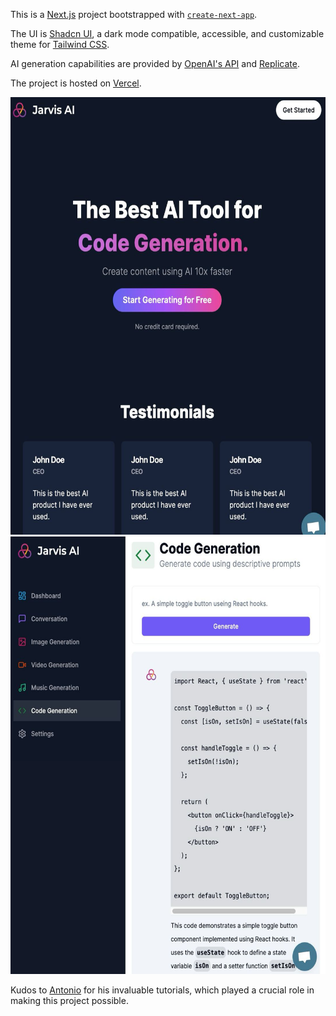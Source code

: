 This is a [Next.js](https://nextjs.org/) project bootstrapped with [`create-next-app`](https://github.com/vercel/next.js/tree/canary/packages/create-next-app).

The UI is [Shadcn UI](https://ui.shadcn.com/), a dark mode compatible, accessible, and customizable theme for [Tailwind CSS](https://tailwindcss.com/).

AI generation capabilities are provided by [OpenAI's API](https://openai.com/blog/openai-api/) and [Replicate](https://replicate.com/).

The project is hosted on [Vercel](https://jarvis-a-i.vercel.app/).

<img src="public/landing.png" width="550" height="700">
<img src="public/code.png" width="550" height="700">

Kudos to [Antonio](https://www.codewithantonio.com/mentorship) for his invaluable tutorials, which played a crucial role in making this project possible.
